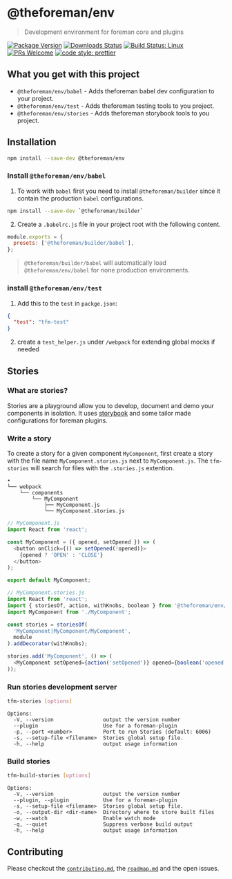 # @theforeman/env

> Development environment for foreman core and plugins

[![Package Version](https://img.shields.io/npm/v/@theforeman/env.svg?style=flat-square)](https://www.npmjs.com/package/@theforeman/env)
[![Downloads Status](https://img.shields.io/npm/dm/@theforeman/env.svg?style=flat-square)](https://npm-stat.com/charts.html?package=@theforeman/env&from=2016-04-01)
[![Build Status: Linux](https://img.shields.io/travis/theforeman/foreman-js/master.svg?style=flat-square)](https://travis-ci.org/theforeman/foreman-js)
[![PRs Welcome](https://img.shields.io/badge/PRs-welcome-brightgreen.svg?style=flat-square)](http://makeapullrequest.com)
[![code style: prettier](https://img.shields.io/badge/code_style-prettier-ff69b4.svg?style=flat-square)](https://github.com/prettier/prettier)

## What you get with this project

- `@theforeman/env/babel` - Adds theforeman babel dev configuration to your project.
- `@theforeman/env/test` -  Adds theforeman testing tools to you project.
- `@theforeman/env/stories` - Adds theforeman storybook tools to you project.

## Installation

```sh
npm install --save-dev @theforeman/env
```

### Install `@theforeman/env/babel`

1. To work with `babel` first you need to install `@theforeman/builder` since it contain the production `babel` configurations.

```bash
npm install --save-dev `@theforeman/builder`
```

2. Create a `.babelrc.js` file in your project root with the following content.

```js
module.exports = {
  presets: ['@theforeman/builder/babel'],
};

```


> `@theforeman/builder/babel` will automatically load `@theforeman/env/babel` for none production environments.

### install `@theforeman/env/test`

1. Add this to the `test` in `packge.json`:
```json
{
  "test": "tfm-test"
}
```
2. create a `test_helper.js` under `/webpack` for extending global mocks if needed

## Stories

### What are stories?

Stories are a playground allow you to develop, document and demo your components in isolation.
It uses [storybook](https://storybook.js.org/) and some tailor made configurations for foreman plugins.

### Write a story

To create a story for a given component `MyComponent`, first create a story with the file name `MyComponent.stories.js` next to `MyComponent.js`.
The `tfm-stories` will search for files with the `.stories.js` extention.

```
•
└── webpack
    └── components
        └── MyComponent
            ├── MyComponent.js
            └── MyComponent.stories.js
```

```js
// MyComponent.js
import React from 'react';

const MyComponent = ({ opened, setOpened }) => (
  <button onClick={() => setOpened(!opened)}>
    {opened ? 'OPEN' : 'CLOSE'}
  </button>
);

export default MyComponent;

// MyComponent.stories.js
import React from 'react';
import { storiesOf, action, withKnobs, boolean } from '@theforeman/env/stories';
import MyComponent from './MyComponent';

const stories = storiesOf(
  'MyComponent|MyComponent/MyComponent',
  module
).addDecorator(withKnobs);

stories.add('MyComponent', () => (
  <MyComponent setOpened={action('setOpened')} opened={boolean('opened')} />
));

```

### Run stories development server

```bash
tfm-stories [options]
```

```
Options:
  -V, --version                output the version number
  --plugin                     Use for a foreman-plugin
  -p, --port <number>          Port to run Stories (default: 6006)
  -s, --setup-file <filename>  Stories global setup file.
  -h, --help                   output usage information
```

### Build stories

```bash
tfm-build-stories [options]
```

```
Options:
  -V, --version                output the version number
  --plugin, --plugin           Use for a foreman-plugin
  -s, --setup-file <filename>  Stories global setup file.
  -o, --output-dir <dir-name>  Directory where to store built files
  -w, --watch                  Enable watch mode
  -q, --quiet                  Suppress verbose build output
  -h, --help                   output usage information
```

## Contributing

Please checkout the [`contributing.md`](../../contributing.md), the [`roadmap.md`](../../roadmap.md) and the open issues.
